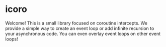 # icoro

Welcome! This is a small library focused on coroutine intercepts. We provide a simple way to create an event loop or add infinite recursion to your asynchronous code. You can even overlay event loops on other event loops!
